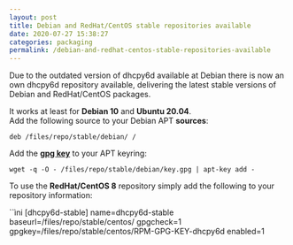 ```yaml
---
layout: post
title: Debian and RedHat/CentOS stable repositories available
date: 2020-07-27 15:38:27
categories: packaging
permalink: /debian-and-redhat-centos-stable-repositories-available
---
```


Due to the outdated version of dhcpy6d available at Debian there is now an own dhcpy6d repository available, delivering the latest stable versions of Debian and RedHat/CentOS packages.


It works at least for **Debian 10** and **Ubuntu 20.04**.  
Add the following source to your Debian APT **sources**:

```
deb /files/repo/stable/debian/ /
```

Add the **[gpg key](/files/repo/stable/debian/key.gpg)** to your APT keyring:

```terminal
wget -q -O - /files/repo/stable/debian/key.gpg | apt-key add -
```

To use the **RedHat/CentOS 8** repository simply add the following to your repository information:

``ìni
[dhcpy6d-stable]
name=dhcpy6d-stable
baseurl=/files/repo/stable/centos/
gpgcheck=1
gpgkey=/files/repo/stable/centos/RPM-GPG-KEY-dhcpy6d
enabled=1
```